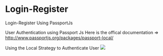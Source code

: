 # Login-Register
Login-Register Using PassportJs

User Authentication using Passport Js
Here is the offical documentation => http://www.passportjs.org/packages/passport-local/

Using the Local Strategy to Authenticate User
![](screenshots/filenamelogin.png)

